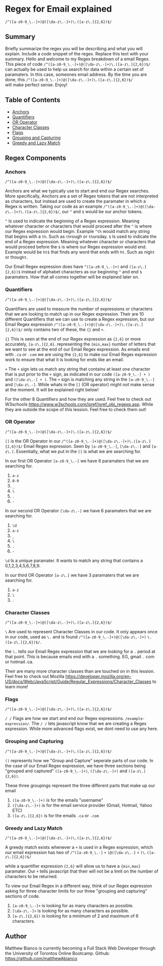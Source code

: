 # Regex for Email explained 

`/^([a-z0-9_\.-]+)@([\da-z\.-]+)\.([a-z\.]{2,6})$/`

## Summary

Briefly summarize the regex you will be describing and what you will explain. Include a code snippet of the regex. Replace this text with your summary.
Hello and welcome to my Regex breakdown of a email Regex. This piece of code `/^([a-z0-9_\.-]+)@([\da-z\.-]+)\.([a-z\.]{2,6})$/` can actually be used to help us 
search for data within a certain set of paramaters. In this case, someones email address. By the time you are done, this `/^([a-z0-9_\.-]+)@([\da-z\.-]+)\.([a-z\.]{2,6})$/`  
will make perfect sense. Enjoy!

## Table of Contents

- [Anchors](#anchors)
- [Quantifiers](#quantifiers)
- [OR Operator](#or-operator)
- [Character Classes](#character-classes)
- [Flags](#flags)
- [Grouping and Capturing](#grouping-and-capturing)
- [Greedy and Lazy Match](#greedy-and-lazy-match)

## Regex Components

### Anchors

`/^([a-z0-9_\.-]+)@([\da-z\.-]+)\.([a-z\.]{2,6})$/`

Anchors are what we typically use to start and end our Regex searches. More specifically, Anchors are a set of Regex tokens that are not interpreted as characters, but instead are used to create the paramater in which a Regex is written. Taking our code as an example `/^([a-z0-9_\.-]+)@([\da-z\.-]+)\.([a-z\.]{2,6})$/`, our `^` and `$` would be our anchor tokens. 

`^` Is used to indicate the beginning of a Regex expression. Meaning whatever character or characters that would proceed after the `^` is where our Regex expression would begin. Example `^th` would match any string that begins with a  `th`. Such as `th`rough or `th`ursday.
`$` Is used to indicate the end of a Regex expression.  Meaning whatever character or characters that would proceed before the `$` is where our Regex expression would end. Example would be `ht$` that finds any word that ends with `ht`. Such as nig`ht` or thoug`ht`. 

Our Email Regex expression does have `^([a-z0-9_\.-]+)` and `([a-z\.]{2,6})$` instead of alphabet characters as our beginning `^` and end `$` paramaters. How that all comes together will be explained later on.  

### Quantifiers

`/^([a-z0-9_\.-]+)@([\da-z\.-]+)\.([a-z\.]{2,6})$/`

Quantifiers are used to measure the number of expressions or characters that we are looking to match up in our Regex expression. Their are 10 different Quantifiers that we can use to create a Regex expression, but our Email Regex expression `/^([a-z0-9_\.-]+)@([\da-z\.-]+)\.([a-z\.]{2,6})$/` only contains two of these, the `{}` and `+`.

`{}` This is seen at the end of our Regex expression as `{2,6}` or more accurately, `[a-z\.]{2,6}`.  representing the `{min,max}` number of letters that we want to see at the end of our Email Regex expression. 
As emails end with `.ca` or `.com` we are using the `{2,6}` to make our Email Regex expression work to ensure that what it is looking for ends like an email. 

`+` The `+` sign lets us match any string that contains at least one character that is put prior to the `+` sign, as indicated in our code `([a-z0-9_\.-] + )` and `([\da-z\.-] + )`. The `+` sign is matching any string in the `[a-z0-9_\.-]` and `[\da-z\.-]`. While whats in the `[]` (OR operator) might not make sense at the moment. It will be explained right below!

For the other 8 Quantifiers and how they are used. Feel free to check out W3schools https://www.w3schools.com/jsref/jsref_obj_regexp.asp. While they are outside the scope of this lession. Feel free to check them out!

### OR Operator

`/^([a-z0-9_\.-]+)@([\da-z\.-]+)\.([a-z\.]{2,6})$/`

`[]` is the OR Operator in our `/^([a-z0-9_\.-]+)@([\da-z\.-]+)\.([a-z\.]{2,6})$/` Email Regex expression. Seen by `[a-z0-9_\.-]`, `[\da-z\.-]` and `[a-z\.]`. Essentially, what we put in the `[]` is what we are searching for.  

In our first OR Operator `[a-z0-9_\.-]` we have 6 paramaters that we are searching for. 

1. `a-z`
2. `0-9`
3. `_`
4. `\`
5. `.`
6. `-`

In our second OR Operator `[\da-z\.-]` we have 6 paramaters that we are searching for. 

1. `\d`
2. `a-z`
3. `_`
4. `\`
5. `.`
6. `-`

`\d` Is a unique paramater. It wants to match any string that contains a 0,1,2,3,4,5,6,7,8,9. 


In our third OR Operator `[a-z\.]` we have 3 paramaters that we are searching for. 

1. `a-z`
4. `\`
5. `.`


### Character Classes

`/^([a-z0-9_\.-]+)@([\da-z\.-]+)\.([a-z\.]{2,6})$/`

`\` Are used to represent Character Classes in our code. It only appears once in our code, used as `\.` and is found `/^([a-z0-9_\.-]+)@([\da-z\.-]+)` `\.` `([a-z\.]{2,6})$/`.

the `\.` tells our Email Regex expression that we are looking for a `.` period at that point. This is because emails end with a `.` something. EG, gmail `.` com or hotmail`.`ca.

Their are many more character classes than are touched on in this lession. Feel free to check out Mozilla https://developer.mozilla.org/en-US/docs/Web/JavaScript/Guide/Regular_Expressions/Character_Classes to learn more!

### Flags

`/^([a-z0-9_\.-]+)@([\da-z\.-]+)\.([a-z\.]{2,6})$/`

`/ /` Flags are how we start and end our Regex expressions. `/example-expression/`. The `/ /` lets javascript know that we are creating a Regex expression. While more advanced flags exist, we dont need to use any here. 

### Grouping and Capturing

`/^([a-z0-9_\.-]+)@([\da-z\.-]+)\.([a-z\.]{2,6})$/`

`()` represents how we "Group and Capture" seperate parts of our code. In the case of our Email Regex expression, we have three sections being "grouped and captured"
 `([a-z0-9_\.-]+)`, `([\da-z\.-]+)` and `([a-z\.]{2,6})`. 

 These three groupings represent the three different parts that make up our email

1. `([a-z0-9_\.-]+)` is for the emails "username"
2. `([\da-z\.-]+)` is for the email service provider (Gmail, Hotmail, Yahoo ETC)
3. `([a-z\.]{2,6})` is for the emails `.ca` or `.com`


### Greedy and Lazy Match

`/^([a-z0-9_\.-]+)@([\da-z\.-]+)\.([a-z\.]{2,6})$/`

A greedy match exists whenever a `+` is used in a Regex expression, which our email expression has two of `/^([a-z0-9_\.-]` `+` `)@([\da-z\.-]` `+` `)\.([a-z\.]{2,6})$/`

while a quantifier expression `{2,6}` will allow us to have a `{min,max}` paramater. Our `+` tells javascript that their will not be a limit on the number of characters to be returned.

To view our Email Regex in a different way, think of our Regex expression asking for three character limits for our three "grouping and capturing" sections of code.

1. `[a-z0-9_\.-]+` is looking for as many characters as possible.
2. `[\da-z\.-]+` is looking for as many characters as possible.
3. `[a-z\.]{2,6})` is looking for a minimum of 2 and maximum of 6 characters.

## Author

Matthew Bianco is currently becoming a Full Stack Web Developer through the University of Torontos Online Bootcamp. Github: https://github.com/matthewAbianco

